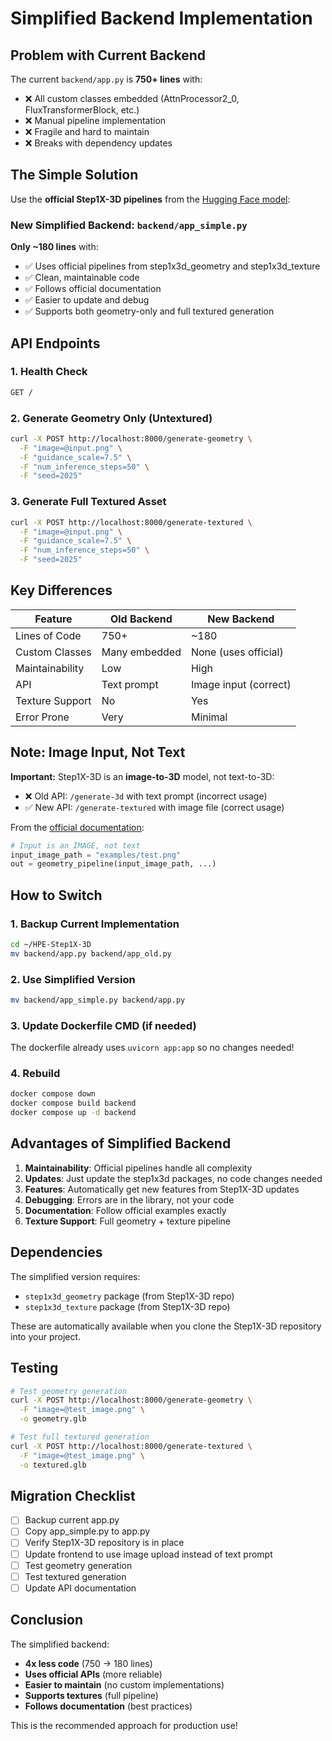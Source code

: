 # Simplified Backend Implementation

## Problem with Current Backend

The current `backend/app.py` is **750+ lines** with:
- ❌ All custom classes embedded (AttnProcessor2_0, FluxTransformerBlock, etc.)
- ❌ Manual pipeline implementation
- ❌ Fragile and hard to maintain
- ❌ Breaks with dependency updates

## The Simple Solution

Use the **official Step1X-3D pipelines** from the [Hugging Face model](https://huggingface.co/stepfun-ai/Step1X-3D):

### New Simplified Backend: `backend/app_simple.py`

**Only ~180 lines** with:
- ✅ Uses official pipelines from step1x3d_geometry and step1x3d_texture
- ✅ Clean, maintainable code
- ✅ Follows official documentation
- ✅ Easier to update and debug
- ✅ Supports both geometry-only and full textured generation

## API Endpoints

### 1. Health Check
```bash
GET /
```

### 2. Generate Geometry Only (Untextured)
```bash
curl -X POST http://localhost:8000/generate-geometry \
  -F "image=@input.png" \
  -F "guidance_scale=7.5" \
  -F "num_inference_steps=50" \
  -F "seed=2025"
```

### 3. Generate Full Textured Asset
```bash
curl -X POST http://localhost:8000/generate-textured \
  -F "image=@input.png" \
  -F "guidance_scale=7.5" \
  -F "num_inference_steps=50" \
  -F "seed=2025"
```

## Key Differences

| Feature | Old Backend | New Backend |
|---------|-------------|-------------|
| Lines of Code | 750+ | ~180 |
| Custom Classes | Many embedded | None (uses official) |
| Maintainability | Low | High |
| API | Text prompt | Image input (correct) |
| Texture Support | No | Yes |
| Error Prone | Very | Minimal |

## Note: Image Input, Not Text

**Important:** Step1X-3D is an **image-to-3D** model, not text-to-3D:
- ❌ Old API: `/generate-3d` with text prompt (incorrect usage)
- ✅ New API: `/generate-textured` with image file (correct usage)

From the [official documentation](https://huggingface.co/stepfun-ai/Step1X-3D):
```python
# Input is an IMAGE, not text
input_image_path = "examples/test.png"
out = geometry_pipeline(input_image_path, ...)
```

## How to Switch

### 1. Backup Current Implementation
```bash
cd ~/HPE-Step1X-3D
mv backend/app.py backend/app_old.py
```

### 2. Use Simplified Version
```bash
mv backend/app_simple.py backend/app.py
```

### 3. Update Dockerfile CMD (if needed)
The dockerfile already uses `uvicorn app:app` so no changes needed!

### 4. Rebuild
```bash
docker compose down
docker compose build backend
docker compose up -d backend
```

## Advantages of Simplified Backend

1. **Maintainability**: Official pipelines handle all complexity
2. **Updates**: Just update the step1x3d packages, no code changes needed
3. **Features**: Automatically get new features from Step1X-3D updates
4. **Debugging**: Errors are in the library, not your code
5. **Documentation**: Follow official examples exactly
6. **Texture Support**: Full geometry + texture pipeline

## Dependencies

The simplified version requires:
- `step1x3d_geometry` package (from Step1X-3D repo)
- `step1x3d_texture` package (from Step1X-3D repo)

These are automatically available when you clone the Step1X-3D repository into your project.

## Testing

```bash
# Test geometry generation
curl -X POST http://localhost:8000/generate-geometry \
  -F "image=@test_image.png" \
  -o geometry.glb

# Test full textured generation
curl -X POST http://localhost:8000/generate-textured \
  -F "image=@test_image.png" \
  -o textured.glb
```

## Migration Checklist

- [ ] Backup current app.py
- [ ] Copy app_simple.py to app.py
- [ ] Verify Step1X-3D repository is in place
- [ ] Update frontend to use image upload instead of text prompt
- [ ] Test geometry generation
- [ ] Test textured generation
- [ ] Update API documentation

## Conclusion

The simplified backend:
- **4x less code** (750 → 180 lines)
- **Uses official APIs** (more reliable)
- **Easier to maintain** (no custom implementations)
- **Supports textures** (full pipeline)
- **Follows documentation** (best practices)

This is the recommended approach for production use!

